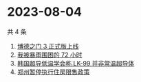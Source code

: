# 2023-08-04

共 4 条

<!-- BEGIN ZHIHUSEARCH -->
<!-- 最后更新时间 Fri Aug 04 2023 11:11:30 GMT+0800 (China Standard Time) -->
1. [博德之门 3 正式版上线](https://www.zhihu.com/search?q=博德之门%203%20正式版上线)
1. [我被暴雨围困的 72 小时](https://www.zhihu.com/search?q=我被暴雨围困的%2072%20小时)
1. [韩国超导低温学会称 LK-99 并非常温超导体](https://www.zhihu.com/search?q=韩国超导低温学会称%20LK-99%20并非常温超导体)
1. [郑州暂停执行住房限售政策](https://www.zhihu.com/search?q=郑州暂停执行住房限售政策)
<!-- END ZHIHUSEARCH -->
